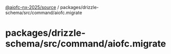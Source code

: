 [@aiofc-nx-2025/source](../../../../../index.md) / packages/drizzle-schema/src/command/aiofc.migrate

# packages/drizzle-schema/src/command/aiofc.migrate
